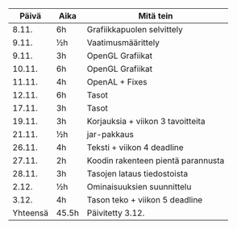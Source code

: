 |Päivä|Aika|Mitä tein|
|---|---|---|
|8.11.|6h|Grafiikkapuolen selvittely|
|9.11.|½h|Vaatimusmäärittely|
|9.11.|3h|OpenGL Grafiikat|
|10.11.|6h|OpenGL Grafiikat|
|11.11.|4h|OpenAL + Fixes|
|12.11.|6h|Tasot|
|17.11.|3h|Tasot|
|19.11.|3h|Korjauksia + viikon 3 tavoitteita|
|21.11.|½h|jar-pakkaus|
|26.11.|4h|Teksti + viikon 4 deadline|
|27.11.|2h|Koodin rakenteen pientä parannusta|
|28.11.|3h|Tasojen lataus tiedostoista|
|2.12.|½h|Ominaisuuksien suunnittelu|
|3.12.|4h|Tason teko + viikon 5 deadline|
|Yhteensä|45.5h|Päivitetty 3.12.|
